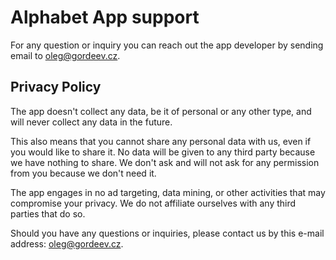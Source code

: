 # Alphabet App support

For any question or inquiry you can reach out the app developer by sending email to oleg@gordeev.cz.

## Privacy Policy

The app doesn't collect any data, be it of personal or any other type, and will never collect any data in the future.

This also means that you cannot share any personal data with us, even if you would like to share it. No data will be given to any third party because we have nothing to share. We don't ask and will not ask for any permission from you because we don't need it.

The app engages in no ad targeting, data mining, or other activities that may compromise your privacy. We do not affiliate ourselves with any third parties that do so.

Should you have any questions or inquiries, please contact us by this e-mail address: oleg@gordeev.cz.

